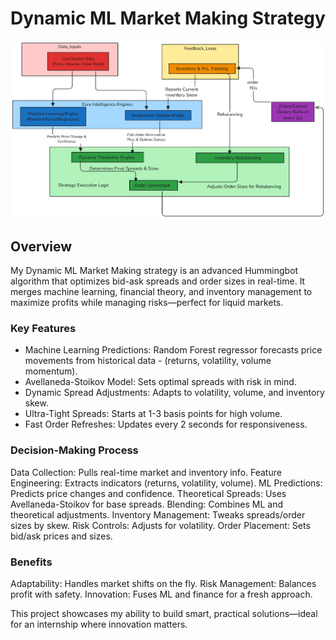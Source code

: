 # Dynamic ML Market Making Strategy

![alt text](image.png)

## Overview

My Dynamic ML Market Making strategy is an advanced Hummingbot algorithm that optimizes bid-ask spreads and order sizes in real-time. It merges machine learning, financial theory, and inventory management to maximize profits while managing risks—perfect for liquid markets.
### Key Features
- Machine Learning Predictions: Random Forest regressor forecasts price movements from historical data  - (returns, volatility, volume momentum).
- Avellaneda-Stoikov Model: Sets optimal spreads with risk in mind.
- Dynamic Spread Adjustments: Adapts to volatility, volume, and inventory skew.
- Ultra-Tight Spreads: Starts at 1-3 basis points for high volume.
- Fast Order Refreshes: Updates every 2 seconds for responsiveness.

### Decision-Making Process

Data Collection: Pulls real-time market and inventory info.
Feature Engineering: Extracts indicators (returns, volatility, volume).
ML Predictions: Predicts price changes and confidence.
Theoretical Spreads: Uses Avellaneda-Stoikov for base spreads.
Blending: Combines ML and theoretical adjustments.
Inventory Management: Tweaks spreads/order sizes by skew.
Risk Controls: Adjusts for volatility.
Order Placement: Sets bid/ask prices and sizes.

### Benefits

Adaptability: Handles market shifts on the fly.
Risk Management: Balances profit with safety.
Innovation: Fuses ML and finance for a fresh approach.

This project showcases my ability to build smart, practical solutions—ideal for an internship where innovation matters.
